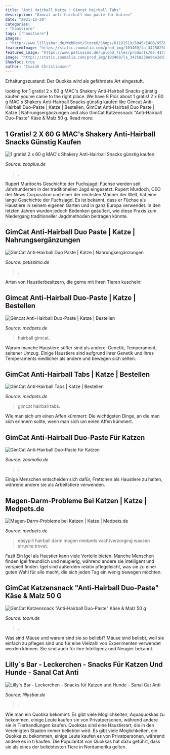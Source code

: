 ```yaml
---
title: "Anti Hairball Katze : Gimcat Hairball Tabs"
description: "Gimcat anti-hairball duo-paste für katzen"
date: "2021-12-30"
categories:
- "haustiere"
tags: ["haustiere"]
images:
- "http://www.lillysbar.de/WebRoot/Store6/Shops/61181519/5045/E40B/955E/EA47/9DA6/C0A8/28BE/F19C/Sanal_antihairball_malt_cup_ml.gif"
featuredImage: "https://static.zoomalia.com/prod_img/103469/la_34258238e9ae2dd305d79c2ebc8c18834221617200673.jpg"
featured_image: "https://www.petissimo.de/upload_files/products/02-417240-gimcat-duopaste-anti-hairball-50g-2.jpg"
image: "https://static.zoomalia.com/prod_img/103469/la_34258238e9ae2dd305d79c2ebc8c18834221617200673.jpg"
ShowToc: true
author: "Isaiah Christiansen"
---
```



Erhaltungszustand: Der Quokka wird als gefährdete Art eingestuft.

	

		
looking for 1 gratis! 2 x 60 g MAC&#039;s Shakery Anti-Hairball Snacks günstig kaufen you've came to the right place. We have 8 Pics about 1 gratis! 2 x 60 g MAC&#039;s Shakery Anti-Hairball Snacks günstig kaufen like Gimcat Anti-Hairball Duo-Paste | Katze | Bestellen, GimCat Anti-Hairball Duo Paste | Katze | Nahrungsergänzungen and also GimCat Katzensnack &quot;Anti-Hairball Duo-Paste&quot; Käse &amp; Malz 50 g. Read more:
		
    
## 1 Gratis! 2 X 60 G MAC&#039;s Shakery Anti-Hairball Snacks Günstig Kaufen

<img loading=lazy src="https://shop-cdn-m.mediazs.com/bilder/gratis/x/g/macs/shakery/antihairball/snacks/1/400/1_84197_pla_macs_shakery_antihairball_60g_7_1.jpg" onerror="this.onerror=null;this.src='https://tse3.mm.bing.net/th?id=OIP.jMHh37fcfW4kSK5HUq0F-AAAAA&amp;pid=15.1';" alt="1 gratis! 2 x 60 g MAC&#039;s Shakery Anti-Hairball Snacks günstig kaufen">

_Source: zooplus.de_

>. 

	

Rupert Murdochs Geschichte der Fuchsjagd: Füchse werden seit Jahrhunderten in der traditionellen Jagd eingesetzt.
Rupert Murdoch, CEO der News Corporation und einer der reichsten Männer der Welt, hat eine lange Geschichte der Fuchsjagd. Es ist bekannt, dass er Füchse als Haustiere in seinem eigenen Garten und in ganz Europa verwendet. In den letzten Jahren wurden jedoch Bedenken geäußert, wie diese Praxis zum Niedergang traditioneller Jagdmethoden beitragen könnte.

    
## GimCat Anti-Hairball Duo Paste | Katze | Nahrungsergänzungen

<img loading=lazy src="https://www.petissimo.de/upload_files/products/02-417240-gimcat-duopaste-anti-hairball-50g-2.jpg" onerror="this.onerror=null;this.src='https://tse2.mm.bing.net/th?id=OIP.zWmevepts0HGGLAQA-Y2-gAAAA&amp;pid=15.1';" alt="GimCat Anti-Hairball Duo Paste | Katze | Nahrungsergänzungen">

_Source: petissimo.de_

>. 

	

Arten von Haustierbesitzern, die gerne mit ihren Tieren kuscheln:

    
## Gimcat Anti-Hairball Duo-Paste | Katze | Bestellen

<img loading=lazy src="https://cdn.onlinepets.com/images/products/gimcat_anti_hairball_duo_paste_135223_2000_none.jpg" onerror="this.onerror=null;this.src='https://tse2.mm.bing.net/th?id=OIP.lrkisXg9diJ9J2HQHnXAWwHaHa&amp;pid=15.1';" alt="Gimcat Anti-Hairball Duo-Paste | Katze | Bestellen">

_Source: medpets.de_

>hairball gimcat. 

	

Warum manche Haustiere süßer sind als andere: Genetik, Temperament, seltener Umzug.
Einige Haustiere sind aufgrund ihrer Genetik und ihres Temperaments niedlicher als andere und bewegen sich selten.

    
## GimCat Anti-Hairball Tabs | Katze | Bestellen

<img loading=lazy src="https://cdn.onlinepets.com/images/products/gimcat_anti_hairball_tabs_157400_0500_none.jpg" onerror="this.onerror=null;this.src='https://tse1.mm.bing.net/th?id=OIP.ArGktuAAruLNaFNEuwEr8QHaHa&amp;pid=15.1';" alt="GimCat Anti-Hairball Tabs | Katze | Bestellen">

_Source: medpets.de_

>gimcat hairball tabs. 

	

Wie man sich um einen Affen kümmert: Die wichtigsten Dinge, an die man sich erinnern sollte, wenn man sich um einen Affen kümmert.

    
## GimCat Anti-Hairball Duo-Paste Für Katzen

<img loading=lazy src="https://static.zoomalia.com/prod_img/103469/la_34258238e9ae2dd305d79c2ebc8c18834221617200673.jpg" onerror="this.onerror=null;this.src='https://tse2.mm.bing.net/th?id=OIP.E9X5S2s6Gp-ij1ZImbipRQHaIJ&amp;pid=15.1';" alt="GimCat Anti-Hairball Duo-Paste für Katzen">

_Source: zoomalia.de_

>. 

	

Einige Menschen entscheiden sich dafür, Frettchen als Haustiere zu halten, während andere sie als Arbeitstiere verwenden.

    
## Magen-Darm-Probleme Bei Katzen | Katze | Medpets.de

<img loading=lazy src="https://cdn.onlinepets.com/images/products/informatie_over_easypill_hairball_bestellen_medpets_nl_2_1344338754_5167.jpg" onerror="this.onerror=null;this.src='https://tse4.mm.bing.net/th?id=OIP.1vcqPhGyD6mdIZIPRPvRngAAAA&amp;pid=15.1';" alt="Magen-Darm-Probleme bei Katzen | Katze | Medpets.de">

_Source: medpets.de_

>easypill hairball darm magen medpets vachtverzorging wassen struvite trovet. 

	

Fazit
Ein Igel als Haustier kann viele Vorteile bieten. Manche Menschen finden Igel freundlich und neugierig, während andere sie intelligent und verspielt finden. Igel sind außerdem relativ pflegeleicht, was sie zu einer guten Wahl für alle macht, die sich jeden Tag ein wenig bewegen möchten.

    
## GimCat Katzensnack &quot;Anti-Hairball Duo-Paste&quot; Käse &amp; Malz 50 G

<img loading=lazy src="https://static.toom.de/produkte/bilder/2510714/katzensnack-anti-hairball-duo-paste-kaese-malz-50-g-2510714-1.png?format=jpg&amp;quality=75&amp;width=700" onerror="this.onerror=null;this.src='https://tse4.mm.bing.net/th?id=OIP.vvVHNyMW51Bq650orcySUAHaHa&amp;pid=15.1';" alt="GimCat Katzensnack &quot;Anti-Hairball Duo-Paste&quot; Käse &amp; Malz 50 g">

_Source: toom.de_

>. 

	

Was sind Mäuse und warum sind sie so beliebt?
Mäuse sind beliebt, weil sie einfach zu pflegen sind und für eine Vielzahl von Experimenten verwendet werden können. Sie sind auch für ihre Intelligenz und Neugier bekannt.

    
## Lilly´s Bar - Leckerchen - Snacks Für Katzen Und Hunde - Sanal Cat Anti

<img loading=lazy src="http://www.lillysbar.de/WebRoot/Store6/Shops/61181519/5045/E40B/955E/EA47/9DA6/C0A8/28BE/F19C/Sanal_antihairball_malt_cup_ml.gif" onerror="this.onerror=null;this.src='https://tse1.mm.bing.net/th?id=OIP.F4ybYP25iXe29yFHENj43AHaHa&amp;pid=15.1';" alt="Lilly´s Bar - Leckerchen - Snacks für Katzen und Hunde - Sanal Cat Anti">

_Source: lillysbar.de_

>. 

	

Wie man ein Quokka bekommt: Es gibt viele Möglichkeiten, Aquaquokkas zu bekommen, einige Leute kaufen sie von Privatpersonen, während andere sie in Tierhandlungen kaufen.
Quokkas sind eine Haustierart, die in den Vereinigten Staaten immer beliebter wird. Es gibt viele Möglichkeiten, ein Quokka zu bekommen, einige Leute kaufen es von Privatpersonen, während andere es in ti kaufen. Die Popularität von Quokkas hat dazu geführt, dass sie als eines der beliebtesten Tiere in Nordamerika gelten.

